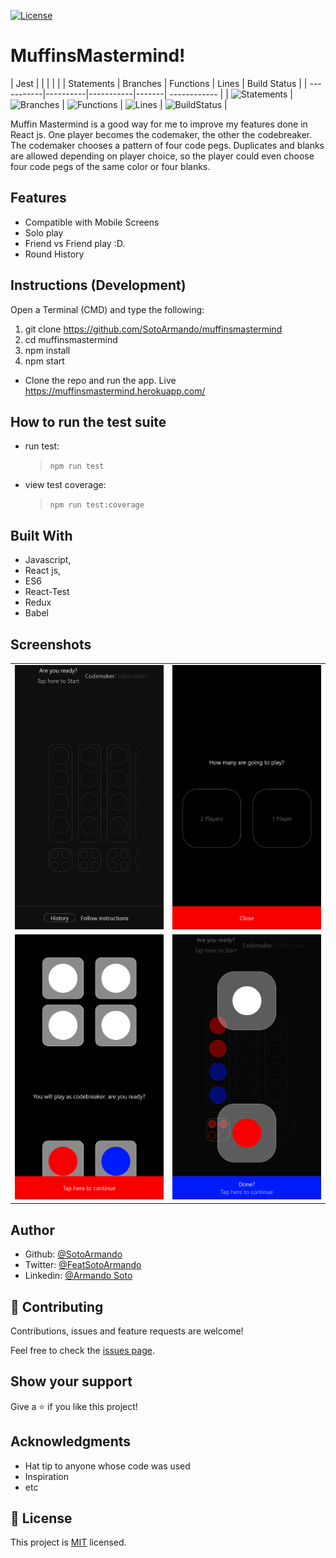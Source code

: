 [![License][license-image]][license-url]

[license-url]: https://opensource.org/licenses/MIT
[license-image]: https://img.shields.io/npm/l/make-coverage-badge.svg

# MuffinsMastermind!   

| Jest |  |  |  |  |
| Statements | Branches | Functions | Lines | Build Status |
| -----------|----------|-----------|-------| ------------ |
| ![Statements](https://img.shields.io/badge/Coverage-96.58%25-brightgreen.svg "Make me better!") | ![Branches](https://img.shields.io/badge/Coverage-95.05%25-brightgreen.svg "Make me better!") | ![Functions](https://img.shields.io/badge/Coverage-94.62%25-brightgreen.svg "Make me better!") | ![Lines](https://img.shields.io/badge/Coverage-97.01%25-brightgreen.svg "Make me better!") | ![BuildStatus](https://img.shields.io/badge/Build-Passing-brightgreen.svg "Building Status") |

Muffin Mastermind is a good way for me to improve my features done in React js.
One player becomes the codemaker, the other the codebreaker. The codemaker chooses a pattern of four code pegs. Duplicates and blanks are allowed depending on player choice, so the player could even choose four code pegs of the same color or four blanks.

## Features

- Compatible with Mobile Screens  
- Solo play
- Friend vs Friend play :D. 
- Round History

## Instructions (Development)
Open a Terminal (CMD) and type the following: 

1. git clone https://github.com/SotoArmando/muffinsmastermind
2. cd muffinsmastermind
3. npm install
4. npm start 

- Clone the repo and run the app.
Live https://muffinsmastermind.herokuapp.com/

## How to run the test suite

- run test:
  > `npm run test`
- view test coverage:
  > `npm run test:coverage`


## Built With

- Javascript,
- React js,
- ES6
- React-Test
- Redux
- Babel

## Screenshots

|  |  |
| ------------- | ------------- |
| <img src="./doc/pic/pic2.png" width="350"/>  | <img src="./doc/pic/pic3.png" width="350"/> |
| <img src="./doc/pic/pic4.png" width="350"/>  | <img src="./doc/pic/pic1.png" width="350"/>  |




## Author

- Github: [@SotoArmando](https://github.com/SotoArmando)
- Twitter: [@FeatSotoArmando](https://twitter.com/FeatSotoArmando)
- Linkedin: [@Armando Soto](https://www.linkedin.com/in/asotomelo/)

## 🤝 Contributing

Contributions, issues and feature requests are welcome!

Feel free to check the [issues page](issues/).

## Show your support

Give a ⭐️ if you like this project!

## Acknowledgments

- Hat tip to anyone whose code was used
- Inspiration
- etc

## 📝 License

This project is [MIT](lic.url) licensed.
